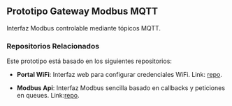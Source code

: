## Prototipo Gateway Modbus MQTT

Interfaz Modbus controlable mediante tópicos MQTT.

### Repositorios Relacionados

Este prototipo está basado en los siguientes repositorios:

- **Portal WiFi**: Interfaz web para configurar credenciales WiFi. Link: [repo](https://github.com/microdevg/wifi_manager_portal.git).


- **Modbus Api**: Interfaz Modbus sencilla basado en callbacks y peticiones en queues. Link:[repo](https://github.com/microdevg/modbus_api_simple).

